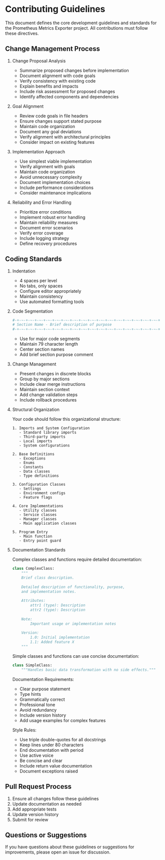 # Contributing Guidelines

This document defines the core development guidelines and standards for the Prometheus Metrics Exporter project. All contributions must follow these directives.

## Change Management Process

1. Change Proposal Analysis
   - Summarize proposed changes before implementation
   - Document alignment with code goals
   - Verify consistency with existing code
   - Explain benefits and impacts
   - Include risk assessment for proposed changes
   - Identify affected components and dependencies

2. Goal Alignment
   - Review code goals in file headers
   - Ensure changes support stated purpose 
   - Maintain code organization
   - Document any goal deviations
   - Verify alignment with architectural principles
   - Consider impact on existing features

3. Implementation Approach
   - Use simplest viable implementation
   - Verify alignment with goals
   - Maintain code organization
   - Avoid unnecessary complexity
   - Document implementation choices
   - Include performance considerations
   - Consider maintenance implications

4. Reliability and Error Handling
   - Prioritize error conditions
   - Implement robust error handling
   - Maintain reliability measures
   - Document error scenarios
   - Verify error coverage
   - Include logging strategy
   - Define recovery procedures

## Coding Standards

1. Indentation
   - 4 spaces per level
   - No tabs, only spaces
   - Configure editor appropriately
   - Maintain consistency
   - Use automated formatting tools

2. Code Segmentation
   ```python
   #-+-~-+-~-+-~-+-~-+-~-+-~-+-~-+-~-+-~-+-~-+-~-+-~-+-~-+-~-+-~-+-~-+-~-+-~-+-~-+-~
   # Section Name - Brief description of purpose
   #-+-~-+-~-+-~-+-~-+-~-+-~-+-~-+-~-+-~-+-~-+-~-+-~-+-~-+-~-+-~-+-~-+-~-+-~-+-~-+-~
   ```
   - Use for major code segments
   - Maintain 79 character length
   - Center section names
   - Add brief section purpose comment

3. Change Management
   - Present changes in discrete blocks
   - Group by major sections
   - Include clear merge instructions
   - Maintain section context
   - Add change validation steps
   - Include rollback procedures

4. Structural Organization

   Your code should follow this organizational structure:

   ```
   1. Imports and System Configuration
      - Standard library imports
      - Third-party imports
      - Local imports
      - System configurations

   2. Base Definitions
      - Exceptions
      - Enums
      - Constants
      - Data classes
      - Type definitions

   3. Configuration Classes
      - Settings
      - Environment configs
      - Feature flags

   4. Core Implementations
      - Utility classes
      - Service classes
      - Manager classes
      - Main application classes

   5. Program Entry
      - Main function
      - Entry point guard
   ```

5. Documentation Standards

   Complex classes and functions require detailed documentation:
   ```python
   class ComplexClass:
       """
       Brief class description.
       
       Detailed description of functionality, purpose,
       and implementation notes.
       
       Attributes:
           attr1 (type): Description
           attr2 (type): Description
           
       Note:
           Important usage or implementation notes
           
       Version:
           1.0: Initial implementation
           1.1: Added feature X
       """
   ```

   Simple classes and functions can use concise documentation:
   ```python
   class SimpleClass:
       """Handles basic data transformation with no side effects."""
   ```

   Documentation Requirements:
   - Clear purpose statement
   - Type hints
   - Grammatically correct
   - Professional tone
   - Avoid redundancy
   - Include version history
   - Add usage examples for complex features

   Style Rules:
   - Use triple double-quotes for all docstrings
   - Keep lines under 80 characters
   - End documentation with period
   - Use active voice
   - Be concise and clear
   - Include return value documentation
   - Document exceptions raised

## Pull Request Process

1. Ensure all changes follow these guidelines
2. Update documentation as needed
3. Add appropriate tests
4. Update version history
5. Submit for review

## Questions or Suggestions

If you have questions about these guidelines or suggestions for improvements, please open an issue for discussion.